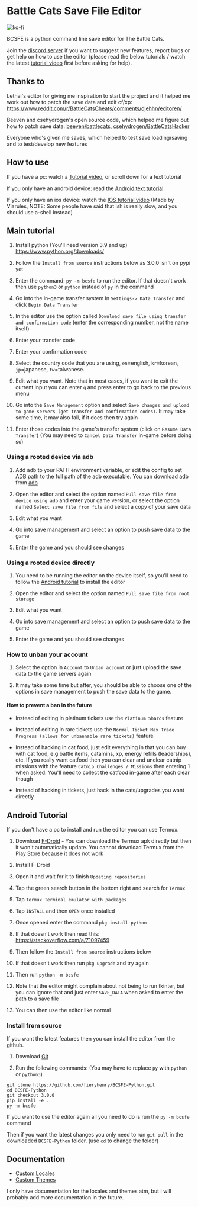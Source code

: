 # Battle Cats Save File Editor

[![ko-fi](https://ko-fi.com/img/githubbutton_sm.svg)](https://ko-fi.com/M4M53M4MN)

BCSFE is a python command line save editor for The Battle Cats.

Join the [discord server](https://discord.gg/DvmMgvn5ZB) if you want to suggest
new features, report bugs or get help on how to use the editor (please read the
below tutorials / watch the latest
[tutorial video](https://www.youtube.com/watch?v=Kr6VaLTXOSY) first before
asking for help).

## Thanks to

Lethal's editor for giving me inspiration to start the project and it helped me
work out how to patch the save data and edit cf/xp: <https://www.reddit.com/r/BattleCatsCheats/comments/djehhn/editoren/>

Beeven and csehydrogen's open source code, which helped me figure out how to
patch save data: [beeven/battlecats](https://github.com/beeven/battlecats), [csehydrogen/BattleCatsHacker](https://github.com/csehydrogen/BattleCatsHacker)

Everyone who's given me saves, which helped to test save loading/saving and to
test/develop new features

## How to use

If you have a pc: watch a [Tutorial video](https://www.youtube.com/watch?v=Kr6VaLTXOSY),
or scroll down for a text tutorial

If you only have an android device: read the [Android text tutorial](#android-tutorial)

If you only have an ios device: watch the [IOS tutorial
video](https://www.youtube.com/watch?v=xw-uOqQRYJ8) (Made by Viarules, NOTE:
Some people have said that ish is really slow, and you should use a-shell
instead)

## Main tutorial

1. Install python (You'll need version 3.9 and up) <https://www.python.org/downloads/>

1. Follow the `Install from source` instructions below as 3.0.0 isn't on pypi
   yet

1. Enter the command: `py -m bcsfe` to run the editor. If that doesn't work
then use `python3` or `python` instead of `py` in the command

1. Go into the in-game transfer system in `Settings-> Data Transfer` and
click `Begin Data Transfer`

1. In the editor use the option called `Download save file using transfer and
confirmation code` (enter the corresponding number, not the name itself)

1. Enter your transfer code

1. Enter your confirmation code

1. Select the country code that you are using, `en`=english,
`kr`=korean, `jp`=japanese, `tw`=taiwanese.

1. Edit what you want. Note that in most cases, if you want to exit the current
   input you can enter `q` and press enter to go back to the previous menu

1. Go into the `Save Management` option and select `Save changes and upload to
game servers (get transfer and confirmation codes)`. It may take some time, it
may also fail, if it does then try again

1. Enter those codes into the game's transfer system (click on
`Resume Data Transfer`) (You may need to `Cancel Data Transfer`
in-game before doing so)

### Using a rooted device via adb

1. Add adb to your PATH environment variable, or edit the config to set ADB path
  to the full path of the adb executable. You can download adb from
  [adb](https://developer.android.com/studio/releases/platform-tools)

1. Open the editor and select the option named `Pull save file from device
using adb` and enter your game version, or select the option named
`Select save file from file` and select a copy of your save data

1. Edit what you want

1. Go into save management and select an option to push save data to the game

1. Enter the game and you should see changes

### Using a rooted device directly

1. You need to be running the editor on the device itself, so you'll need to
follow the [Android tutorial](#android-tutorial) to install the editor

1. Open the editor and select the option named `Pull save file from root
   storage`

1. Edit what you want

1. Go into save management and select an option to push save data to the game

1. Enter the game and you should see changes

### How to unban your account

1. Select the option in `Account` to `Unban account` or
just upload the save data to the game servers again

1. It may take some time but after, you should be able to choose one of the
options in save management to push the save data to the game.

#### How to prevent a ban in the future

- Instead of editing in platinum tickets use the `Platinum Shards` feature

- Instead of editing in rare tickets use the `Normal Ticket Max Trade Progress
(allows for unbannable rare tickets)` feature

- Instead of hacking in cat food, just edit everything in that you can buy with
cat food, e.g battle items, catamins, xp, energy refills (leaderships), etc.
If you really want catfood then you can clear and unclear catnip missions with
the feature `Catnip Challenges / Missions` then entering 1 when asked.
You'll need to collect the catfood in-game after each clear though

- Instead of hacking in tickets, just hack in the cats/upgrades you want directly

## Android Tutorial

If you don't have a pc to install and run the editor you can use Termux.

1. Download [F-Droid](https://f-droid.org/F-Droid.apk) - You can download the
Termux apk directly but then it won't automatically update. You cannot
download Termux from the Play Store because it does not work

1. Install F-Droid

1. Open it and wait for it to finish `Updating repositories`

1. Tap the green search button in the bottom right and search for `Termux`

1. Tap `Termux Terminal emulator with packages`

1. Tap `INSTALL` and then `OPEN` once installed

1. Once opened enter the command `pkg install python`

1. If that doesn't work then read this: <https://stackoverflow.com/a/71097459>

1. Then follow the `Install from source` instructions below

1. If that doesn't work then run `pkg upgrade` and try again

1. Then run `python -m bcsfe`

1. Note that the editor might complain about not being to run tkinter, but you
can ignore that and just enter `SAVE_DATA` when asked to enter the path to a
save file

1. You can then use the editor like normal

### Install from source

If you want the latest features then you can install the editor from the github.

1. Download [Git](https://git-scm.com/downloads)

2. Run the following commands: (You may have to replace `py` with `python` or `python3`)

```batch
git clone https://github.com/fieryhenry/BCSFE-Python.git
cd BCSFE-Python
git checkout 3.0.0
pip install -e .
py -m bcsfe
```

If you want to use the editor again all you need to do is run the `py -m bcsfe` command

Then if you want the latest changes you only need to run `git pull` in the downloaded
`BCSFE-Python` folder. (use `cd` to change the folder)

## Documentation

- [Custom Locales](https://github.com/fieryhenry/ExampleEditorLocale)
- [Custom Themes](https://github.com/fieryhenry/ExampleEditorTheme)

I only have documentation for the locales and themes atm, but I will probably
add more documentation in the future.
